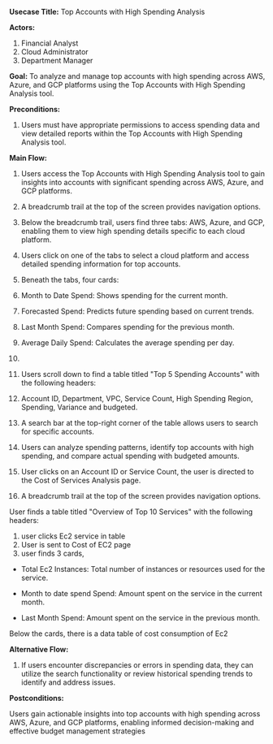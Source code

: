 **Usecase Title:** Top Accounts with High Spending Analysis

**Actors:**

1. Financial Analyst
1. Cloud Administrator
1. Department Manager

**Goal:** To analyze and manage top accounts with high spending across AWS, Azure, and GCP platforms using the Top Accounts with High Spending Analysis tool.

**Preconditions:**

1. Users must have appropriate permissions to access spending data and view detailed reports within the Top Accounts with High Spending Analysis tool.

**Main Flow:**

1. Users access the Top Accounts with High Spending Analysis tool to gain insights into accounts with significant spending across AWS, Azure, and GCP platforms.
1. A breadcrumb trail at the top of the screen provides navigation options.
1. Below the breadcrumb trail, users find three tabs: AWS, Azure, and GCP, enabling them to view high spending details specific to each cloud platform.
1. Users click on one of the tabs to select a cloud platform and access detailed spending information for top accounts.
1. Beneath the tabs, four cards:
1. Month to Date Spend: Shows spending for the current month.
1. Forecasted Spend: Predicts future spending based on current trends.
1. Last Month Spend: Compares spending for the previous month.
1. Average Daily Spend: Calculates the average spending per day.
2. <br>
1. Users scroll down to find a table titled "Top 5 Spending Accounts" with the following headers:
1. Account ID, Department, VPC, Service Count, High Spending Region, Spending, Variance and budgeted.

1. A search bar at the top-right corner of the table allows users to search for specific accounts.
1. Users can analyze spending patterns, identify top accounts with high spending, and compare actual spending with budgeted amounts.
1. User clicks on an Account ID or Service Count, the user is directed to the Cost of Services Analysis page.

1. A breadcrumb trail at the top of the screen provides navigation options.



User finds a table titled "Overview of Top 10 Services" with the following headers:

1. user clicks Ec2 service in table
2. User is sent to Cost of EC2 page
3. user finds 3 cards,


- Total Ec2 Instances: Total number of instances or resources used for the service.

- Month to date spend Spend: Amount spent on the service in the current month.

- Last Month Spend: Amount spent on the service in the previous month.

Below the cards, there is a data table of cost consumption of Ec2

**Alternative Flow:**

1. If users encounter discrepancies or errors in spending data, they can utilize the search functionality or review historical spending trends to identify and address issues.

**Postconditions:**

Users gain actionable insights into top accounts with high spending across AWS, Azure, and GCP platforms, enabling informed decision-making and effective budget management strategies
